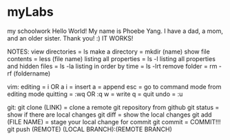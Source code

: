 # myLabs
my schoolwork
Hello World!
My name is Phoebe Yang. I have a dad, a mom, and an older sister.
Thank you!
:)
IT WORKS!

NOTES:
view directories = ls
make a directory = mkdir (name)
show file contents = less (file name)
listing all properties = ls -l
listing all properties and hidden files = ls -la
listing in order by time = ls -lrt
remove folder = rm -rf (foldername)

vim:
editing = i OR a
        i = insert
        a = append
esc =  go to command mode from editing mode
quitting = :wq OR :q
        w = write
        q = quit
undo = :u

git:
git clone (LINK) = clone a remote git repository from github
git status = show if there are local changes
git diff = show the local changes
git add (FILE NAME) = stage your local change for commit
git commit = COMMIT!!!
git push (REMOTE) (LOCAL BRANCH):(REMOTE BRANCH)

